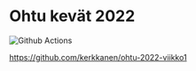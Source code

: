 # Ohtu kevät 2022

![Github Actions](https://github.com/kerkkanen/ohtu-tehtavat/workflows/CI/badge.svg)


https://github.com/kerkkanen/ohtu-2022-viikko1
